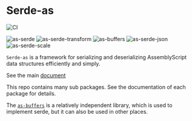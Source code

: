 # Serde-as

![CI](https://github.com/yjhmelody/serde-as/workflows/CI/badge.svg)

![as-serde](https://img.shields.io/npm/v/as-serde?color=light-green&label=as-serde)
![as-serde-transform](https://img.shields.io/npm/v/as-serde-transform?color=light-green&label=as-serde-transform)
![as-buffers](https://img.shields.io/npm/v/as-buffers?color=light-green&label=as-buffers)
![as-serde-json](https://img.shields.io/npm/v/as-serde-json?color=light-green&label=as-serde-json)
![as-serde-scale](https://img.shields.io/npm/v/as-serde-scale?color=light-green&label=as-serde-scale)

`Serde-as` is a framework for serializing and deserializing AssemblyScript data structures efficiently and simply.

See the main [document](./packages/as-serde/README.md)

This repo contains many sub packages. See the documentation of each package for details.

The [`as-buffers`](./packages/as-buffers/README.md) is a relatively independent library, which is used to implement serde, but it can also be used in other places.

